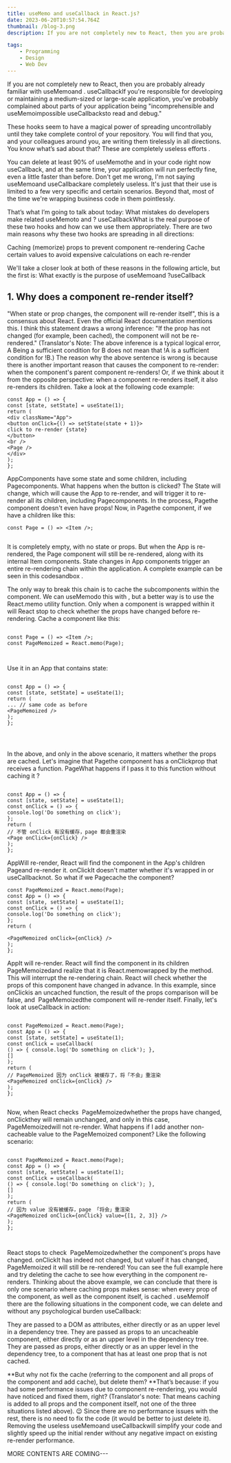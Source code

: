 ```yaml
---
title: useMemo and useCallback in React.js?
date: 2023-06-20T10:57:54.764Z
thumbnail: /blog-3.png
description: If you are not completely new to React, then you are probably already familiar with useMemoand . useCallbackIf you're responsible for developing or maintaining a medium-sized or large-scale application, you've probably complained about parts of your application being...

tags:
    - Programming
    - Design
    - Web Dev
---
```


If you are not completely new to React, then you are probably already familiar with useMemoand . useCallbackIf you're responsible for developing or maintaining a medium-sized or large-scale application, you've probably complained about parts of your application being "incomprehensible and useMemoimpossible useCallbacksto read and debug."

These hooks seem to have a magical power of spreading uncontrollably until they take complete control of your repository. You will find that you, and your colleagues around you, are writing them tirelessly in all directions.
You know what’s sad about that? These are completely useless efforts .

You can delete at least 90% of useMemothe and in your code right now useCallback, and at the same time, your application will run perfectly fine, even a little faster than before. Don't get me wrong, I'm not saying useMemoand useCallbackare completely useless. It's just that their use is limited to a few very specific and certain scenarios. Beyond that, most of the time we're wrapping business code in them pointlessly.

That’s what I’m going to talk about today: What mistakes do developers make related useMemoto and ? useCallbackWhat is the real purpose of these two hooks and how can we use them appropriately.
There are two main reasons why these two hooks are spreading in all directions:

Caching (memorize) props to prevent component re-rendering
Cache certain values ​​to avoid expensive calculations on each re-render

We'll take a closer look at both of these reasons in the following article, but the first is: What exactly is the purpose of useMemoand ?useCallback


## 1. Why does a component re-render itself?


"When state or prop changes, the component will re-render itself", this is a consensus about React. Even the official React documentation mentions this. I think this statement draws a wrong inference: "If the prop has not changed (for example, been cached), the component will not be re-rendered." (Translator's Note: The above inference is a typical logical error, A Being a sufficient condition for B does not mean that !A is a sufficient condition for !B.)
The reason why the above sentence is wrong is because there is another important reason that causes the component to re-render: when the component's parent component re-renders!
Or, if we think about it from the opposite perspective: when a component re-renders itself, it also re-renders its children. Take a look at the following code example:

```
const App = () => {
const [state, setState] = useState(1);
return (
<div className="App">
<button onClick={() => setState(state + 1)}>
click to re-render {state}
</button>
<br />
<Page />
</div>
);
};

```

AppComponents have some state and some children, including Pagecomponents. What happens when the button is clicked? The State will change, which will cause the App to re-render, and will trigger it to re-render all its children, including Pagecomponents. In the process, Pagethe component doesn't even have props!
Now, in Pagethe component, if we have a children like this:

```
const Page = () => <Item />;


```

It is completely empty, with no state or props. But when the App is re-rendered, the Page component will still be re-rendered, along with its internal Item components. State changes in App components trigger an entire re-rendering chain within the application. A complete example can be seen in this codesandbox .

The only way to break this chain is to cache the subcomponents within the component. We can useMemodo this with , but a better way is to use the React.memo utility function. Only when a component is wrapped within it will React stop to check whether the props have changed before re-rendering.
Cache a component like this:

```

const Page = () => <Item />;
const PageMemoized = React.memo(Page);



```

Use it in an App that contains state:
```

const App = () => {
const [state, setState] = useState(1);
return (
... // same code as before
<PageMemoized />
);
};




```

In the above, and only in the above scenario, it matters whether the props are cached.
Let's imagine that Pagethe component has a onClickprop that receives a function. PageWhat happens if I pass it to this function without caching it ?
```

const App = () => {
const [state, setState] = useState(1);
const onClick = () => {
console.log('Do something on click');
};
return (
// 不管 onClick 有没有缓存，page 都会重渲染
<Page onClick={onClick} />
);
};

```



AppWill re-render, React will find the component in the App's children Pageand re-render it. onClickIt doesn't matter whether it's wrapped in or useCallbacknot.
So what if we Pagecache the component?

```
const PageMemoized = React.memo(Page);
const App = () => {
const [state, setState] = useState(1);
const onClick = () => {
console.log('Do something on click');
};
return (

<PageMemoized onClick={onClick} />
);
};

```


AppIt will re-render. React will find the component in its children  PageMemoizedand realize that it is React.memowrapped by the method. This will interrupt the re-rendering chain. React will check whether the props of this component have changed in advance. In this example, since onClickis an uncached function, the result of the props comparison will be false, and  PageMemoizedthe component will re-render itself.
Finally, let's look at useCallback in action:


```

const PageMemoized = React.memo(Page);
const App = () => {
const [state, setState] = useState(1);
const onClick = useCallback(
() => { console.log('Do something on click'); },
[]
);
return (
// PageMemoized 因为 onClick 被缓存了，将「不会」重渲染
<PageMemoized onClick={onClick} />
);
};


```

Now, when React checks  PageMemoizedwhether the props have changed, onClickthey will remain unchanged, and only in this case,  PageMemoizedwill not re-render.
What happens if I add another non-cacheable value to the PageMemoized component? Like the following scenario:

```

const PageMemoized = React.memo(Page);
const App = () => {
const [state, setState] = useState(1);
const onClick = useCallback(
() => { console.log('Do something on click'); },
[]
);
return (
// 因为 value 没有被缓存，page 「将会」重渲染
<PageMemoized onClick={onClick} value={[1, 2, 3]} />
);
};



```


React stops to check  PageMemoizedwhether the component's props have changed. onClickIt has indeed not changed, but valueif it has changed,  PageMemoized it will still be re-rendered! You can see the full example here and try deleting the cache to see how everything in the component re-renders.
Thinking about the above example, we can conclude that there is only one scenario where caching props makes sense: when every prop of the component, as well as the component itself, is cached .
useMemoIf there are the following situations in the component code, we can delete and without any psychological burden useCallback:

They are passed to a DOM as attributes, either directly or as an upper level in a dependency tree.
They are passed as props to an uncacheable component, either directly or as an upper level in the dependency tree.
They are passed as props, either directly or as an upper level in the dependency tree, to a component that has at least one prop that is not cached.

**But why not fix the cache (referring to the component and all props of the component and add cache), but delete them? **That’s because: if you had some performance issues due to component re-rendering, you would have noticed and fixed them, right? (Translator's note: That means caching is added to all props and the component itself, not one of the three situations listed above). 😉 Since there are no performance issues with the rest, there is no need to fix the code (it would be better to just delete it). Removing the useless useMemoand useCallbackwill simplify your code and slightly speed up the initial render without any negative impact on existing re-render performance.


MORE CONTENTS ARE COMING---





